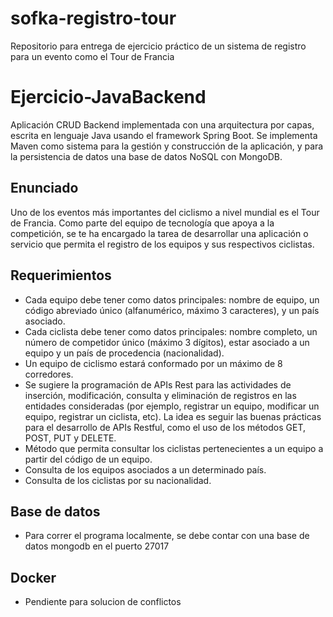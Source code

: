 # sofka-registro-tour
Repositorio para entrega de ejercicio práctico de un sistema de registro para un evento como el Tour de Francia

# Ejercicio-JavaBackend
Aplicación CRUD Backend implementada con una arquitectura por capas, escrita en lenguaje Java usando el framework Spring Boot. 
Se implementa Maven como sistema para la gestión y construcción de la aplicación, y para la persistencia de datos una base de datos NoSQL con MongoDB.

## Enunciado
Uno de los eventos más importantes del ciclismo a nivel mundial es el Tour de Francia. Como parte del equipo de tecnología que apoya a la competición, se te ha encargado la tarea de desarrollar una aplicación o servicio que permita el registro de los equipos y sus respectivos ciclistas.

## Requerimientos
* Cada equipo debe tener como datos principales: nombre de equipo, un código abreviado único (alfanumérico, máximo 3 caracteres), y un país asociado.
* Cada ciclista debe tener como datos principales: nombre completo, un número de competidor único (máximo 3 dígitos), estar asociado a un equipo y un país de procedencia (nacionalidad).
* Un equipo de ciclismo estará conformado por un máximo de 8 corredores.
* Se sugiere la programación de APIs Rest para las actividades de inserción, modificación, consulta y eliminación de registros en las entidades consideradas (por ejemplo, registrar un equipo, modificar un equipo, registrar un ciclista, etc). La idea es seguir las buenas prácticas para el desarrollo de APIs Restful, como el uso de los métodos GET, POST, PUT y DELETE.
* Método que permita consultar los ciclistas pertenecientes a un equipo a partir del código de un equipo.
* Consulta de los equipos asociados a un determinado país.
* Consulta de los ciclistas por su nacionalidad.

## Base de datos
* Para correr el programa localmente, se debe contar con una base de datos mongodb en el puerto 27017

## Docker
* Pendiente para solucion de conflictos

